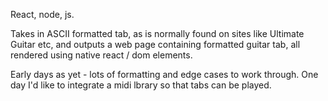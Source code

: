 React, node, js.

Takes in ASCII formatted tab, as is normally found on sites like Ultimate Guitar etc, and outputs a web page containing formatted guitar tab, all rendered using native react / dom elements.

Early days as yet - lots of formatting and edge cases to work through. One day I'd like to integrate a midi lbrary so that tabs can be played.

